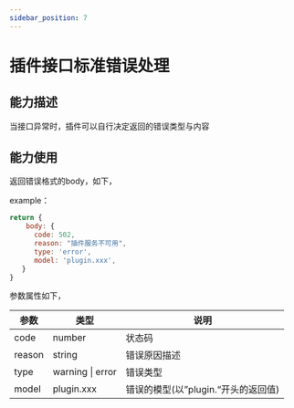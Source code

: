 ```yaml
---
sidebar_position: 7
---
```

# 插件接口标准错误处理
## 能力描述
当接口异常时，插件可以自行决定返回的错误类型与内容

## 能力使用
返回错误格式的body，如下，

example：

```javascript
return {
    body: {
      code: 502,
      reason: "插件服务不可用",
      type: 'error',
      model: 'plugin.xxx',
   }
}

```
参数属性如下，

|参数|类型|说明|
| ----- | ----- | ----- |
|code|number|状态码|
|reason|string|错误原因描述|
|type|warning \| error|错误类型|
|model|plugin.xxx|错误的模型(以”plugin.“开头的返回值)|

